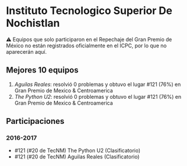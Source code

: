 # Instituto Tecnologico Superior De Nochistlan

:warning: Equipos que solo participaron en el Repechaje del Gran Premio de México no están registrados oficialmente en el ICPC, por lo que no aparecerán aquí.

## Mejores 10 equipos

1. _Aguilas Reales_: resolvió 0 problemas y obtuvo el lugar #121 (76%) en Gran Premio de Mexico & Centroamerica
1. _The Python U2_: resolvió 0 problemas y obtuvo el lugar #121 (76%) en Gran Premio de Mexico & Centroamerica

## Participaciones

### 2016-2017

- #121 (#20 de TecNM) The Python U2 (Clasificatorio)
- #121 (#20 de TecNM) Aguilas Reales (Clasificatorio)



